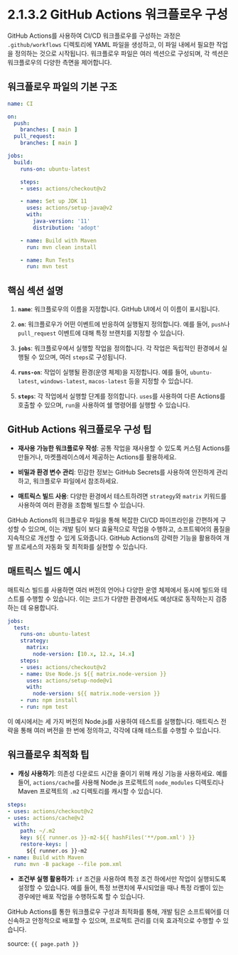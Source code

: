 # 2.1.3.2 GitHub Actions 워크플로우 구성

GitHub Actions를 사용하여 CI/CD 워크플로우를 구성하는 과정은 `.github/workflows` 디렉토리에 YAML 파일을 생성하고, 이 파일 내에서 필요한 작업을 정의하는 것으로 시작됩니다. 워크플로우 파일은 여러 섹션으로 구성되며, 각 섹션은 워크플로우의 다양한 측면을 제어합니다.

## 워크플로우 파일의 기본 구조

```yaml
name: CI

on:
  push:
    branches: [ main ]
  pull_request:
    branches: [ main ]

jobs:
  build:
    runs-on: ubuntu-latest

    steps:
    - uses: actions/checkout@v2

    - name: Set up JDK 11
      uses: actions/setup-java@v2
      with:
        java-version: '11'
        distribution: 'adopt'

    - name: Build with Maven
      run: mvn clean install

    - name: Run Tests
      run: mvn test
```

## 핵심 섹션 설명

1. **`name`**: 워크플로우의 이름을 지정합니다. GitHub UI에서 이 이름이 표시됩니다.

2. **`on`**: 워크플로우가 어떤 이벤트에 반응하여 실행될지 정의합니다. 예를 들어, `push`나 `pull_request` 이벤트에 대해 특정 브랜치를 지정할 수 있습니다.

3. **`jobs`**: 워크플로우에서 실행할 작업을 정의합니다. 각 작업은 독립적인 환경에서 실행될 수 있으며, 여러 `steps`로 구성됩니다.

4. **`runs-on`**: 작업이 실행될 환경(운영 체제)을 지정합니다. 예를 들어, `ubuntu-latest`, `windows-latest`, `macos-latest` 등을 지정할 수 있습니다.

5. **`steps`**: 각 작업에서 실행할 단계를 정의합니다. `uses`를 사용하여 다른 Actions를 호출할 수 있으며, `run`을 사용하여 쉘 명령어를 실행할 수 있습니다.

## GitHub Actions 워크플로우 구성 팁

- **재사용 가능한 워크플로우 작성**: 공통 작업을 재사용할 수 있도록 커스텀 Actions를 만들거나, 마켓플레이스에서 제공하는 Actions를 활용하세요.

- **비밀과 환경 변수 관리**: 민감한 정보는 GitHub Secrets를 사용하여 안전하게 관리하고, 워크플로우 파일에서 참조하세요.

- **매트릭스 빌드 사용**: 다양한 환경에서 테스트하려면 `strategy`와 `matrix` 키워드를 사용하여 여러 환경을 조합해 빌드할 수 있습니다.

GitHub Actions의 워크플로우 파일을 통해 복잡한 CI/CD 파이프라인을 간편하게 구성할 수 있으며, 이는 개발 팀이 보다 효율적으로 작업을 수행하고, 소프트웨어의 품질을 지속적으로 개선할 수 있게 도와줍니다. GitHub Actions의 강력한 기능을 활용하여 개발 프로세스의 자동화 및 최적화를 실현할 수 있습니다.

## 매트릭스 빌드 예시

매트릭스 빌드를 사용하면 여러 버전의 언어나 다양한 운영 체제에서 동시에 빌드와 테스트를 수행할 수 있습니다. 이는 코드가 다양한 환경에서도 예상대로 동작하는지 검증하는 데 유용합니다.

```yaml
jobs:
  test:
    runs-on: ubuntu-latest
    strategy:
      matrix:
        node-version: [10.x, 12.x, 14.x]
    steps:
    - uses: actions/checkout@v2
    - name: Use Node.js ${{ matrix.node-version }}
      uses: actions/setup-node@v1
      with:
        node-version: ${{ matrix.node-version }}
    - run: npm install
    - run: npm test
```

이 예시에서는 세 가지 버전의 Node.js를 사용하여 테스트를 실행합니다. 매트릭스 전략을 통해 여러 버전을 한 번에 정의하고, 각각에 대해 테스트를 수행할 수 있습니다.

## 워크플로우 최적화 팁

- **캐싱 사용하기**: 의존성 다운로드 시간을 줄이기 위해 캐싱 기능을 사용하세요. 예를 들어, `actions/cache`를 사용해 Node.js 프로젝트의 `node_modules` 디렉토리나 Maven 프로젝트의 `.m2` 디렉토리를 캐시할 수 있습니다.

```yaml
steps:
- uses: actions/checkout@v2
- uses: actions/cache@v2
  with:
    path: ~/.m2
    key: ${{ runner.os }}-m2-${{ hashFiles('**/pom.xml') }}
    restore-keys: |
      ${{ runner.os }}-m2
- name: Build with Maven
  run: mvn -B package --file pom.xml
```

- **조건부 실행 활용하기**: `if` 조건을 사용하여 특정 조건 하에서만 작업이 실행되도록 설정할 수 있습니다. 예를 들어, 특정 브랜치에 푸시되었을 때나 특정 라벨이 있는 경우에만 배포 작업을 수행하도록 할 수 있습니다.

GitHub Actions를 통한 워크플로우 구성과 최적화를 통해, 개발 팀은 소프트웨어를 더 신속하고 안정적으로 배포할 수 있으며, 프로젝트 관리를 더욱 효과적으로 수행할 수 있습니다.


source: `{{ page.path }}`
